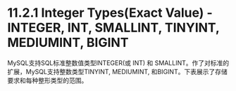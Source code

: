 # 11.2.1 Integer Types\(Exact Value\) - INTEGER, INT, SMALLINT, TINYINT, MEDIUMINT, BIGINT

MySQL支持SQL标准整数值类型INTEGER\(或 INT\) 和 SMALLINT。作了对标准的扩展，MySQL支持整数类型TINYINT, MEDIUMINT, 和BIGINT。下表展示了存储要求和每种整形类型的范围。



